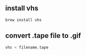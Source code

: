 
## install vhs

```sh
brew install vhs
```

## convert .tape file to .gif

```sh
vhs < filename.tape
```